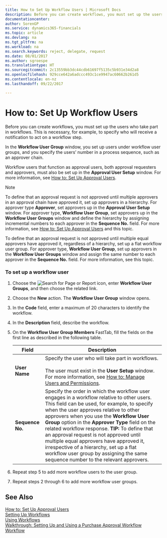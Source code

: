 ```yaml
---
title: How to Set Up Workflow Users | Microsoft Docs
description: Before you can create workflows, you must set up the users who take part in workflows. This is necessary, for example, to specify who will receive a notification to act on a workflow step.
documentationcenter: 
author: SorenGP
ms.service: dynamics365-financials
ms.topic: article
ms.devlang: na
ms.tgt_pltfrm: na
ms.workload: na
ms.search.keywords: reject, delegate, request
ms.date: 08/01/2017
ms.author: sgroespe
ms.translationtype: HT
ms.sourcegitcommit: 2c13559bb3dc44cdb61697f5135c5b931e34d2a8
ms.openlocfilehash: 929cce642a6adccc493c1ce9947ac60662b261d5
ms.contentlocale: en-nz
ms.lasthandoff: 09/22/2017

---
```

# <a name="how-to-set-up-workflow-users"></a>How to: Set Up Workflow Users
Before you can create workflows, you must set up the users who take part in workflows. This is necessary, for example, to specify who will receive a notification to act on a workflow step.  

In the **Workflow User Group** window, you set up users under workflow user groups, and you specify the users’ number in a process sequence, such as an approver chain.  

Workflow users that function as approval users, both approval requesters and approvers, must also be set up in the **Approval User Setup** window. For more information, see [How to: Set Up Approval Users](across-how-to-set-up-approval-users.md).  

> [!NOTE]  
>  To define that an approval request is not approved until multiple approvers in an approval chain have approved it, set up approvers in a hierarchy. For approver type **Approver**, set approvers up in the **Approval User Setup** window. For approver type, **Workflow User Group**, set approvers up in the **Workflow User Groups** window and define the hierarchy by assigning incremental numbers to each approver in the **Sequence No.** field. For more information, see [How to: Set Up Approval Users](across-how-to-set-up-approval-users.md) and this topic.  
>   
>  To define that an approval request is not approved until multiple equal approvers have approved it, regardless of a hierarchy, set up a flat workflow user group. For approver type, **Workflow User Group**, set up approvers in the **Workflow User Groups** window and assign the same number to each approver in the **Sequence No.** field. For more information, see this topic.  

### <a name="to-set-up-a-workflow-user"></a>To set up a workflow user  

1. Choose the ![Search for Page or Report](media/ui-search/search_small.png "Search for Page or Report icon") icon, enter **Workflow User Groups**, and then choose the related link.  
2. Choose the **New** action. The **Workflow User Group** window opens.  
3. In the **Code** field, enter a maximum of 20 characters to identify the workflow.  
4. In the **Description** field, describe the workflow.  
5. On the **Workflow User Group Members** FastTab, fill the fields on the first line as described in the following table.  

    |Field|Description|  
    |---------------------------------|---------------------------------------|  
    |**User Name**|Specify the user who will take part in workflows.<br /><br /> The user must exist in the **User Setup** window. For more information, see [How to: Manage Users and Permissions](ui-how-users-permissions.md).|  
    |**Sequence No.**|Specify the order in which the workflow user engages in a workflow relative to other users. This field can be used, for example, to specify when the user approves relative to other approvers when you use the **Workflow User Group** option in the **Approver Type** field on the related workflow response. **TIP:**  To define that an approval request is not approved until multiple equal approvers have approved it, irrespective of a hierarchy, set up a flat workflow user group by assigning the same sequence number to the relevant approvers.|  
6. Repeat step 5 to add more workflow users to the user group.  
7. Repeat steps 2 through 6 to add more workflow user groups.  

## <a name="see-also"></a>See Also  
[How to: Set Up Approval Users](across-how-to-set-up-approval-users.md)   
[Setting Up Workflows](across-set-up-workflows.md)   
[Using Workflows](across-use-workflows.md)   
[Walkthrough: Setting Up and Using a Purchase Approval Workflow](walkthrough-setting-up-and-using-a-purchase-approval-workflow.md)   
[Workflow](across-workflow.md)   


